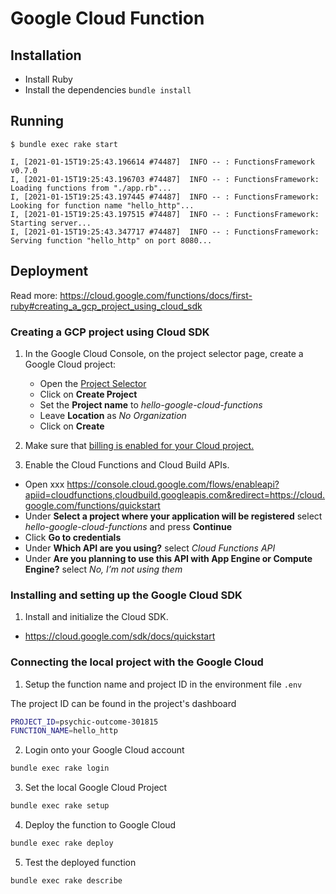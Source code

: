 # Google Cloud Function

## Installation

- Install Ruby
- Install the dependencies `bundle install`

## Running

```
$ bundle exec rake start

I, [2021-01-15T19:25:43.196614 #74487]  INFO -- : FunctionsFramework v0.7.0
I, [2021-01-15T19:25:43.196703 #74487]  INFO -- : FunctionsFramework: Loading functions from "./app.rb"...
I, [2021-01-15T19:25:43.197445 #74487]  INFO -- : FunctionsFramework: Looking for function name "hello_http"...
I, [2021-01-15T19:25:43.197515 #74487]  INFO -- : FunctionsFramework: Starting server...
I, [2021-01-15T19:25:43.347717 #74487]  INFO -- : FunctionsFramework: Serving function "hello_http" on port 8080...
```

## Deployment

Read more: https://cloud.google.com/functions/docs/first-ruby#creating_a_gcp_project_using_cloud_sdk

### Creating a GCP project using Cloud SDK

1. In the Google Cloud Console, on the project selector page, create a Google Cloud project:
   
    - Open the [Project Selector](https://console.cloud.google.com/projectselector2/home/dashboard?pli=1)
    - Click on __Create Project__
    - Set the __Project name__ to *hello-google-cloud-functions*
    - Leave __Location__ as *No Organization*
    - Click on __Create__

2. Make sure that [billing is enabled for your Cloud project.](https://cloud.google.com/billing/docs/how-to/modify-project)

3. Enable the Cloud Functions and Cloud Build APIs.

- Open xxx https://console.cloud.google.com/flows/enableapi?apiid=cloudfunctions,cloudbuild.googleapis.com&redirect=https://cloud.google.com/functions/quickstart
- Under __Select a project where your application will be registered__ select *hello-google-cloud-functions* and press __Continue__
- Click __Go to credentials__
- Under __Which API are you using?__ select *Cloud Functions API*
- Under __Are you planning to use this API with App Engine or Compute Engine?__ select *No, I’m not using them*

### Installing and setting up the Google Cloud SDK

1. Install and initialize the Cloud SDK.

- https://cloud.google.com/sdk/docs/quickstart

### Connecting the local project with the Google Cloud

1. Setup the function name and project ID in the environment file `.env`

The project ID can be found in the project's dashboard

```sh
PROJECT_ID=psychic-outcome-301815
FUNCTION_NAME=hello_http
```

2. Login onto your Google Cloud account

```sh
bundle exec rake login
```

3. Set the local Google Cloud Project

```sh
bundle exec rake setup
```

4. Deploy the function to Google Cloud

```sh
bundle exec rake deploy
```

5. Test the deployed function

```sh
bundle exec rake describe
```
